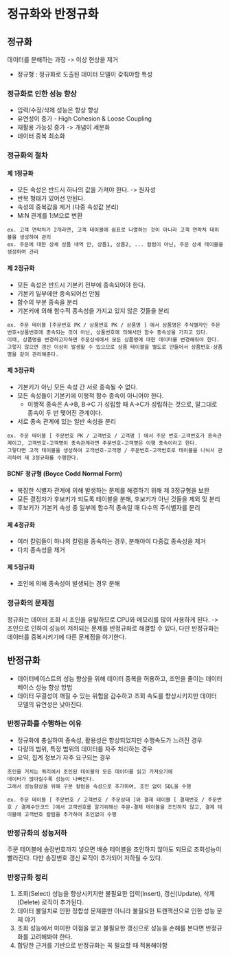 # 정규화와 반정규화

## 정규화
데이터를 분해하는 과정 -> 이상 현상을 제거
* 정규형 : 정규화로 도출된 데이터 모델이 갖춰야할 특성

### 정규화로 인한 성능 향상
- 입력/수정/삭제 성능은 항상 향상
- 유연성이 증가 - High Cohesion & Loose Coupling
- 재활용 가능성 증가 -> 개념이 세분화
- 데이터 중복 최소화


### 정규화의 절차
#### 제 1정규화
- 모든 속성은 반드시 하나의 값을 가져야 한다. -> 원자성
- 반복 형태가 있어선 안된다.
- 속성의 중복값을 제거 (다중 속성값 분리)
- M:N 관계를 1:M으로 변환
```
ex. 고객 연락처가 2개라면, 고객 테이블에 쉼표로 나열하는 것이 아니라 고객 연락처 테이블을 생성하여 관리
ex. 주문에 대한 상세 상품 내역 안, 상품1, 상품2, ... 컬럼이 아닌, 주문 상세 테이블을 생성하여 관리
```

#### 제 2정규화
- 모든 속성은 반드시 기본키 전부에 종속되어야 한다.
- 기본키 일부에만 종속되어선 안됨
- 함수의 부분 종속을 분리
- 기본키에 의해 함수적 종속성을 가지고 있지 않은 것들을 분리
```
ex. 주문 테이블 [주문번호 PK / 상품번호 PK / 상품명 ] 에서 상품명은 주식별자인 주문번호+상품번호에 종속되는 것이 아닌, 상품번호에 의해서만 함수 종속성을 가지고 있다.
이때, 상품명을 변경하고자하면 주문상세에서 모든 상품명에 대한 데이터를 변경해줘야 한다. 그렇지 않으면 갱신 이상이 발생할 수 있으므로 상품 테이블을 별도로 만들어서 상품번호-상품명을 같이 관리해준다.
```

#### 제 3정규화
- 기본키가 아닌 모든 속성 간 서로 종속될 수 없다.
- 모든 속성들이 기본키에 이행적 함수 종속이 아니어야 한다.
  - 이행적 종속은 A->B, B->C 가 성립할 때 A->C가 성립하는 것으로, 말그대로 종속이 두 번 맺어진 관계이다.
- 서로 종속 관계에 있는 일반 속성을 분리
```
ex. 주문 테이블 [ 주문번호 PK / 고객번호 / 고객명 ] 에서 주문 번호-고객번호가 종속관계이고, 고객번호-고객명이 종속관계라면 주문번호-고객명은 이행 종속이라고 한다.
그렇다면 고객 테이블을 생성하여 고객번호-고객명 / 주문번호-고객번호로 테이블을 나눠서 관리하여 제 3정규화를 수행한다.
```

#### BCNF 정규형 (Boyce Codd Normal Form)
- 복잡한 식별자 관계에 의해 발생하는 문제를 해결하기 위해 제 3정규형을 보완
- 모든 결정자가 후보키가 되도록 테이블을 분해, 후보키가 아닌 것들을 제외 및 분리
- 후보키가 기본키 속성 중 일부에 함수적 종속일 때 다수의 주식별자를 분리

#### 제 4정규화
- 여러 칼럼들이 하나의 칼럼을 종속하는 경우, 분해아여 다중값 종속성을 제거
- 다치 종속성을 제거

#### 제 5정규화
- 조인에 의해 종속성이 발생되는 경우 분해


### 정규화의 문제점
정규화는 데이터 조회 시 조인을 유발하므로 CPU와 메모리를 많이 사용하게 된다.
-> 조인으로 인하여 성능이 저하되는 문제를 반정규화로 해결할 수 있다, 다만 반정규화는 데이터를 중복시키기에 다른 문제점을 야기한다.


## 반정규화
- 데이터베이스트의 성능 향상을 위해 데이터 중복을 허용하고, 조인을 줄이는 데이터베이스 성능 향상 방법
- 데이터 무결성이 깨질 수 있는 위험을 감수하고 조회 속도를 향상시키지만 데이터 모델의 유연성은 낮아진다.

### 반정규화를 수행하는 이유
- 정규화에 충실하여 종속성, 활용성은 향상되었지만 수행속도가 느려진 경우
- 다량의 범위, 특정 범위의 데이터를 자주 처리하는 경우
- 요약, 집계 정보가 자주 요구되는 경우
```
조인을 거치는 쿼리에서 조인된 테이블의 모든 데이터를 읽고 가져오기에
데이터가 많아질수록 성능이 나빠진다.
그래서 성능향상을 위해 구분 칼럼을 속성으로 추가하여, 조인 없이 SQL을 수행

ex. 주문 테이블 [ 주문번호 / 고객번호 / 주문상태 ]와 결제 테이블 [ 결제번호 / 주문번호 / 결제수단코드 ]에서 고객번호를 알기위해선 주문-결제 테이블을 조인하지 않고, 결제 테이블에 고객번호 칼럼을 추가하여 조인없이 수행
```

### 반정규화의 성능저하
주문 테이블에 송장번호까지 넣으면 배송 테이블을 조인하지 않아도 되므로 조회성능이 빨라진다. 다만 송장번호 갱신 로직이 추가되어 저하될 수 있다.

### 반정규화 정리
1. 조회(Select) 성능을 향상시키지만 불필요한 입력(Insert), 갱신(Update), 삭제(Delete) 로직이 추가된다.
2. 데이터 불일치로 인한 정합성 문제뿐만 아니라 불필요한 트랜잭션으로 인한 성능 문제 야기
3. 조회 성능에서 미미한 이점을 얻고 불필요한 갱신으로 성능을 손해를 본다면 반정규화를 고려해봐야 한다.
4. 합당한 근거를 기반으로 반정규화는 꼭 필요할 때 적용해야함

